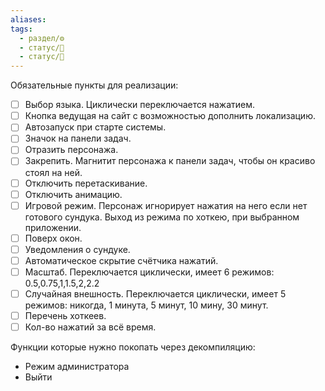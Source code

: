 ```yaml
---
aliases: 
tags:
  - раздел/⚙
  - статус/🌿
  - статус/💬
---
```

Обязательные пункты для реализации:
- [ ] Выбор языка. Циклически переключается нажатием.
- [ ] Кнопка ведущая на сайт с возможностью дополнить локализацию.
- [ ] Автозапуск при старте системы.
- [ ] Значок на панели задач.
- [ ] Отразить персонажа.
- [ ] Закрепить. Магнитит персонажа к панели задач, чтобы он красиво стоял на ней.
- [ ] Отключить перетаскивание.
- [ ] Отключить анимацию.
- [ ] Игровой режим. Персонаж игнорирует нажатия на него если нет готового сундука. Выход из режима по хоткею, при выбранном приложении.
- [ ]  Поверх окон.
- [ ] Уведомления о сундуке.
- [ ] Автоматическое скрытие счётчика нажатий.
- [ ] Масштаб. Переключается циклически, имеет 6 режимов: 0.5,0.75,1,1.5,2,2.2
- [ ] Случайная внешность. Переключается циклически, имеет 5 режимов: никогда, 1 минута, 5 минут, 10 мину, 30 минут.
- [ ] Перечень хоткеев.
- [ ] Кол-во нажатий за всё время.

Функции которые нужно покопать через декомпиляцию:
- Режим администратора
- Выйти